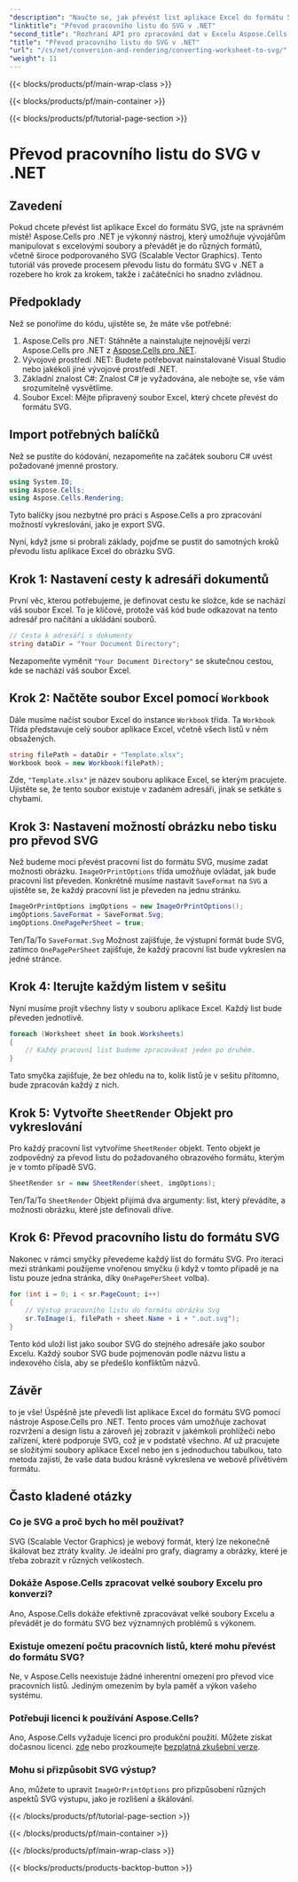 ```yaml
---
"description": "Naučte se, jak převést list aplikace Excel do formátu SVG pomocí Aspose.Cells pro .NET v tomto podrobném návodu. Ideální pro vývojáře .NET, kteří chtějí vykreslit Excel do formátu SVG."
"linktitle": "Převod pracovního listu do SVG v .NET"
"second_title": "Rozhraní API pro zpracování dat v Excelu Aspose.Cells v .NET"
"title": "Převod pracovního listu do SVG v .NET"
"url": "/cs/net/conversion-and-rendering/converting-worksheet-to-svg/"
"weight": 11
---
```


{{< blocks/products/pf/main-wrap-class >}}

{{< blocks/products/pf/main-container >}}

{{< blocks/products/pf/tutorial-page-section >}}

# Převod pracovního listu do SVG v .NET

## Zavedení

Pokud chcete převést list aplikace Excel do formátu SVG, jste na správném místě! Aspose.Cells pro .NET je výkonný nástroj, který umožňuje vývojářům manipulovat s excelovými soubory a převádět je do různých formátů, včetně široce podporovaného SVG (Scalable Vector Graphics). Tento tutoriál vás provede procesem převodu listu do formátu SVG v .NET a rozebere ho krok za krokem, takže i začátečníci ho snadno zvládnou.

## Předpoklady

Než se ponoříme do kódu, ujistěte se, že máte vše potřebné:

1. Aspose.Cells pro .NET: Stáhněte a nainstalujte nejnovější verzi Aspose.Cells pro .NET z [Aspose.Cells pro .NET](https://releases.aspose.com/cells/net/).
2. Vývojové prostředí .NET: Budete potřebovat nainstalované Visual Studio nebo jakékoli jiné vývojové prostředí .NET.
3. Základní znalost C#: Znalost C# je vyžadována, ale nebojte se, vše vám srozumitelně vysvětlíme.
4. Soubor Excel: Mějte připravený soubor Excel, který chcete převést do formátu SVG.

## Import potřebných balíčků

Než se pustíte do kódování, nezapomeňte na začátek souboru C# uvést požadované jmenné prostory.

```csharp
using System.IO;
using Aspose.Cells;
using Aspose.Cells.Rendering;
```

Tyto balíčky jsou nezbytné pro práci s Aspose.Cells a pro zpracování možností vykreslování, jako je export SVG.

Nyní, když jsme si probrali základy, pojďme se pustit do samotných kroků převodu listu aplikace Excel do obrázku SVG.

## Krok 1: Nastavení cesty k adresáři dokumentů

První věc, kterou potřebujeme, je definovat cestu ke složce, kde se nachází váš soubor Excel. To je klíčové, protože váš kód bude odkazovat na tento adresář pro načítání a ukládání souborů.

```csharp
// Cesta k adresáři s dokumenty
string dataDir = "Your Document Directory";
```

Nezapomeňte vyměnit `"Your Document Directory"` se skutečnou cestou, kde se nachází váš soubor Excel.

## Krok 2: Načtěte soubor Excel pomocí `Workbook`

Dále musíme načíst soubor Excel do instance `Workbook` třída. Ta `Workbook` Třída představuje celý soubor aplikace Excel, včetně všech listů v něm obsažených.

```csharp
string filePath = dataDir + "Template.xlsx";
Workbook book = new Workbook(filePath);
```

Zde, `"Template.xlsx"` je název souboru aplikace Excel, se kterým pracujete. Ujistěte se, že tento soubor existuje v zadaném adresáři, jinak se setkáte s chybami.

## Krok 3: Nastavení možností obrázku nebo tisku pro převod SVG

Než budeme moci převést pracovní list do formátu SVG, musíme zadat možnosti obrázku. `ImageOrPrintOptions` třída umožňuje ovládat, jak bude pracovní list převeden. Konkrétně musíme nastavit `SaveFormat` na `SVG` a ujistěte se, že každý pracovní list je převeden na jednu stránku.

```csharp
ImageOrPrintOptions imgOptions = new ImageOrPrintOptions();
imgOptions.SaveFormat = SaveFormat.Svg;
imgOptions.OnePagePerSheet = true;
```

Ten/Ta/To `SaveFormat.Svg` Možnost zajišťuje, že výstupní formát bude SVG, zatímco `OnePagePerSheet` zajišťuje, že každý pracovní list bude vykreslen na jedné stránce.

## Krok 4: Iterujte každým listem v sešitu

Nyní musíme projít všechny listy v souboru aplikace Excel. Každý list bude převeden jednotlivě.

```csharp
foreach (Worksheet sheet in book.Worksheets)
{
    // Každý pracovní list budeme zpracovávat jeden po druhém.
}
```

Tato smyčka zajišťuje, že bez ohledu na to, kolik listů je v sešitu přítomno, bude zpracován každý z nich.

## Krok 5: Vytvořte `SheetRender` Objekt pro vykreslování

Pro každý pracovní list vytvoříme `SheetRender` objekt. Tento objekt je zodpovědný za převod listu do požadovaného obrazového formátu, kterým je v tomto případě SVG.

```csharp
SheetRender sr = new SheetRender(sheet, imgOptions);
```

Ten/Ta/To `SheetRender` Objekt přijímá dva argumenty: list, který převádíte, a možnosti obrázku, které jste definovali dříve.

## Krok 6: Převod pracovního listu do formátu SVG

Nakonec v rámci smyčky převedeme každý list do formátu SVG. Pro iteraci mezi stránkami použijeme vnořenou smyčku (i když v tomto případě je na listu pouze jedna stránka, díky `OnePagePerSheet` volba).

```csharp
for (int i = 0; i < sr.PageCount; i++)
{
    // Výstup pracovního listu do formátu obrázku Svg
    sr.ToImage(i, filePath + sheet.Name + i + ".out.svg");
}
```

Tento kód uloží list jako soubor SVG do stejného adresáře jako soubor Excelu. Každý soubor SVG bude pojmenován podle názvu listu a indexového čísla, aby se předešlo konfliktům názvů.

## Závěr

to je vše! Úspěšně jste převedli list aplikace Excel do formátu SVG pomocí nástroje Aspose.Cells pro .NET. Tento proces vám umožňuje zachovat rozvržení a design listu a zároveň jej zobrazit v jakémkoli prohlížeči nebo zařízení, které podporuje SVG, což je v podstatě všechno. Ať už pracujete se složitými soubory aplikace Excel nebo jen s jednoduchou tabulkou, tato metoda zajistí, že vaše data budou krásně vykreslena ve webově přívětivém formátu.

## Často kladené otázky

### Co je SVG a proč bych ho měl používat?
SVG (Scalable Vector Graphics) je webový formát, který lze nekonečně škálovat bez ztráty kvality. Je ideální pro grafy, diagramy a obrázky, které je třeba zobrazit v různých velikostech.

### Dokáže Aspose.Cells zpracovat velké soubory Excelu pro konverzi?
Ano, Aspose.Cells dokáže efektivně zpracovávat velké soubory Excelu a převádět je do formátu SVG bez významných problémů s výkonem.

### Existuje omezení počtu pracovních listů, které mohu převést do formátu SVG?
Ne, v Aspose.Cells neexistuje žádné inherentní omezení pro převod více pracovních listů. Jediným omezením by byla paměť a výkon vašeho systému.

### Potřebuji licenci k používání Aspose.Cells?
Ano, Aspose.Cells vyžaduje licenci pro produkční použití. Můžete získat dočasnou licenci. [zde](https://purchase.aspose.com/temporary-license/) nebo prozkoumejte [bezplatná zkušební verze](https://releases.aspose.com/).

### Mohu si přizpůsobit SVG výstup?
Ano, můžete to upravit `ImageOrPrintOptions` pro přizpůsobení různých aspektů SVG výstupu, jako je rozlišení a škálování.

{{< /blocks/products/pf/tutorial-page-section >}}

{{< /blocks/products/pf/main-container >}}

{{< /blocks/products/pf/main-wrap-class >}}

{{< blocks/products/products-backtop-button >}}